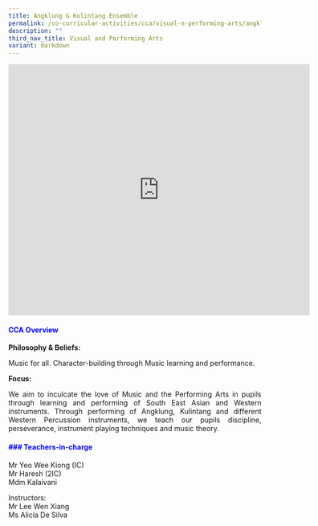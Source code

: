 ```yaml
---
title: Angklung & Kulintang Ensemble
permalink: /co-curricular-activities/cca/visual-n-performing-arts/angklung-n-kulintang-ensemble/
description: ""
third_nav_title: Visual and Performing Arts
variant: markdown
---
```

<iframe allowfullscreen="true" height="500" width="600" frameborder="0" src="https://docs.google.com/presentation/d/e/2PACX-1vT2EaZZGm_SG54a7g7ckfUZMN5ubTqottSV3isgUJShtls8I-yeaM4c59XN7OSpqVxtFj7uLMjghj7e/embed?start=false&amp;loop=true&amp;delayms=10000"></iframe>

<h4 style="color:blue;">CCA Overview</h4>
<b>Philosophy &amp; Beliefs:</b><br>
<p style="text-align: justify;">Music for all. Character-building through Music learning and performance.<br>  

<b>Focus:</b><br>
</p><p style="text-align: justify;">We aim to inculcate the love of Music and the Performing Arts in pupils through learning and performing of South East Asian and Western instruments. Through performing of Angklung, Kulintang and different Western Percussion instruments, we teach our pupils discipline, perseverance, instrument playing techniques and music theory.<br></p>

<h4 style="color:blue;">### Teachers-in-charge</h4>
Mr Yeo Wee Kiong (IC) <br>
Mr Haresh (2IC) <br>
Mdm Kalaivani<br>

Instructors: <br>
Mr Lee Wen Xiang<br>
Ms Alicia De Silva